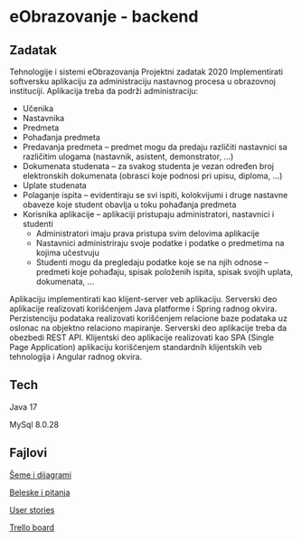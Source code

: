 # eObrazovanje - backend

## Zadatak

Tehnologije i sistemi eObrazovanja Projektni zadatak 2020
Implementirati softversku aplikaciju za administraciju nastavnog procesa u obrazovnoj instituciji. Aplikacija treba da podrži administraciju:
*	Učenika
*	Nastavnika
*	Predmeta
*	Pohađanja predmeta
*	Predavanja predmeta – predmet mogu da predaju različiti nastavnici sa različitim ulogama (nastavnik, asistent, demonstrator, ...)
*	Dokumenata studenata – za svakog studenta je vezan određen broj elektronskih dokumenata (obrasci koje podnosi pri upisu, diploma, ...)
*	Uplate studenata
*	Polaganje ispita – evidentiraju se svi ispiti, kolokvijumi i druge nastavne obaveze koje student obavlja u toku pohađanja predmeta
* Korisnika aplikacije – aplikaciji pristupaju administratori, nastavnici i studenti
  *	Administratori imaju prava pristupa svim delovima aplikacije
  *	Nastavnici administriraju svoje podatke i podatke o predmetima na kojima učestvuju 
  *	Studenti mogu da pregledaju podatke koje se na njih odnose – predmeti koje pohađaju, spisak položenih ispita, spisak svojih uplata, dokumenata, ...

Aplikaciju implementirati kao klijent-server veb aplikaciju. Serverski deo aplikacije realizovati korišćenjem Java platforme i Spring radnog okvira. Perzistenciju podataka realizovati korišćenjem relacione baze podataka uz oslonac na objektno relaciono mapiranje. Serverski deo aplikacije treba da obezbedi REST API. Klijentski deo aplikacije realizovati kao SPA (Single Page Application) aplikaciju korišćenjem standardnih klijentskih veb tehnologija i Angular  radnog okvira. 

## Tech

Java 17

MySql 8.0.28

## Fajlovi

[Šeme i dijagrami](https://lucid.app/folder/invitations/accept/inv_d17238fa-3da8-4e40-9479-871f8543f7e6)

[Beleske i pitanja](https://docs.google.com/document/d/114WcX0-bpC6r8iahIMi4ki3glbc9qCxJ053z8Tonhh0/edit?usp=sharing)

[User stories](https://docs.google.com/spreadsheets/d/1x83K29ZerPM_FhBMFrJy1cOL8ocXQkr0Qk317zJbrWM/edit?usp=sharing)

[Trello board](https://trello.com/b/qVV5ZTrF/eobrazovanje)
